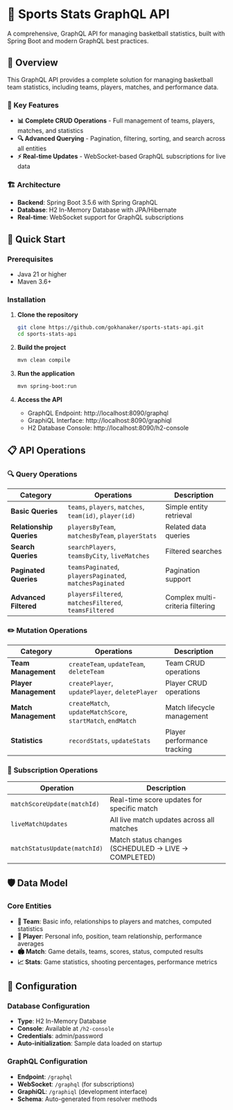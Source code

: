 # 🏀 Sports Stats GraphQL API

A comprehensive, GraphQL API for managing basketball statistics, built with Spring Boot and modern GraphQL best practices.

## 🎯 Overview

This GraphQL API provides a complete solution for managing basketball team statistics, including teams, players, matches, and performance data.

### 🌟 Key Features

- **📊 Complete CRUD Operations** - Full management of teams, players, matches, and statistics
- **🔍 Advanced Querying** - Pagination, filtering, sorting, and search across all entities
- **⚡ Real-time Updates** - WebSocket-based GraphQL subscriptions for live data

### 🏗️ Architecture

- **Backend**: Spring Boot 3.5.6 with Spring GraphQL
- **Database**: H2 In-Memory Database with JPA/Hibernate
- **Real-time**: WebSocket support for GraphQL subscriptions

## 🚀 Quick Start

### Prerequisites

- Java 21 or higher
- Maven 3.6+

### Installation

1. **Clone the repository**

   ```bash
   git clone https://github.com/gokhanaker/sports-stats-api.git
   cd sports-stats-api
   ```

2. **Build the project**

   ```bash
   mvn clean compile
   ```

3. **Run the application**

   ```bash
   mvn spring-boot:run
   ```

4. **Access the API**
   - GraphQL Endpoint: http://localhost:8090/graphql
   - GraphiQL Interface: http://localhost:8090/graphiql
   - H2 Database Console: http://localhost:8090/h2-console

## 📋 API Operations

### 🔍 **Query Operations**

| Category                 | Operations                                               | Description                      |
| ------------------------ | -------------------------------------------------------- | -------------------------------- |
| **Basic Queries**        | `teams`, `players`, `matches`, `team(id)`, `player(id)`  | Simple entity retrieval          |
| **Relationship Queries** | `playersByTeam`, `matchesByTeam`, `playerStats`          | Related data queries             |
| **Search Queries**       | `searchPlayers`, `teamsByCity`, `liveMatches`            | Filtered searches                |
| **Paginated Queries**    | `teamsPaginated`, `playersPaginated`, `matchesPaginated` | Pagination support               |
| **Advanced Filtered**    | `playersFiltered`, `matchesFiltered`, `teamsFiltered`    | Complex multi-criteria filtering |

### ✏️ **Mutation Operations**

| Category              | Operations                                                  | Description                 |
| --------------------- | ----------------------------------------------------------- | --------------------------- |
| **Team Management**   | `createTeam`, `updateTeam`, `deleteTeam`                    | Team CRUD operations        |
| **Player Management** | `createPlayer`, `updatePlayer`, `deletePlayer`              | Player CRUD operations      |
| **Match Management**  | `createMatch`, `updateMatchScore`, `startMatch`, `endMatch` | Match lifecycle management  |
| **Statistics**        | `recordStats`, `updateStats`                                | Player performance tracking |

### 🔴 **Subscription Operations**

| Operation                    | Description                                         |
| ---------------------------- | --------------------------------------------------- |
| `matchScoreUpdate(matchId)`  | Real-time score updates for specific match          |
| `liveMatchUpdates`           | All live match updates across all matches           |
| `matchStatusUpdate(matchId)` | Match status changes (SCHEDULED → LIVE → COMPLETED) |

## 🛡️ Data Model

### Core Entities

- **🏀 Team**: Basic info, relationships to players and matches, computed statistics
- **👤 Player**: Personal info, position, team relationship, performance averages
- **🏟️ Match**: Game details, teams, scores, status, computed results
- **📈 Stats**: Game statistics, shooting percentages, performance metrics

## 🔧 Configuration

### Database Configuration

- **Type**: H2 In-Memory Database
- **Console**: Available at `/h2-console`
- **Credentials**: admin/password
- **Auto-initialization**: Sample data loaded on startup

### GraphQL Configuration

- **Endpoint**: `/graphql`
- **WebSocket**: `/graphql` (for subscriptions)
- **GraphiQL**: `/graphiql` (development interface)
- **Schema**: Auto-generated from resolver methods
